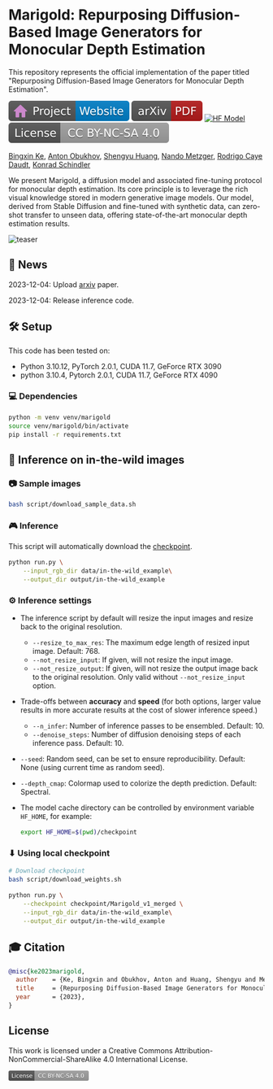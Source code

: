 # Marigold: Repurposing Diffusion-Based Image Generators for Monocular Depth Estimation

This repository represents the official implementation of the paper titled "Repurposing Diffusion-Based Image Generators for Monocular Depth Estimation".

[![Website](doc/badges/badge-website.svg)](https://marigoldmonodepth.github.io)
[![Paper](doc/badges/badge-pdf.svg)](https://arxiv.org/abs/2312.02145)
[![HF Model](https://img.shields.io/badge/🤗%20Hugging%20Face-Model-yellow)](https://huggingface.co/Bingxin/Marigold)
[![License](doc/badges/badge-license.svg)](LICENSE)
<!-- [![GitHub](https://img.shields.io/github/stars/prs-eth/Marigold?style=default&label=GitHub%20★&logo=github)](https://github.com/prs-eth/Marigold) -->
<!-- [![HF Space](https://img.shields.io/badge/%F0%9F%A4%97%20Hugging%20Face-Space-blue)]() -->
<!-- [![Open In Colab](doc/badges/badge-colab.svg)]() -->
<!-- [![Docker](doc/badges/badge-docker.svg)]() -->
<!-- ### [Repurposing Diffusion-Based Image Generators for Monocular Depth Estimation]() -->

[Bingxin Ke](http://www.kebingxin.com/),
[Anton Obukhov](https://www.obukhov.ai/),
[Shengyu Huang](https://shengyuh.github.io/),
[Nando Metzger](https://nandometzger.github.io/),
[Rodrigo Caye Daudt](https://rcdaudt.github.io/),
[Konrad Schindler](https://scholar.google.com/citations?user=FZuNgqIAAAAJ&hl=en )

We present Marigold, a diffusion model and associated fine-tuning protocol for monocular depth estimation. Its core principle is to leverage the rich visual knowledge stored in modern generative image models. Our model, derived from Stable Diffusion and fine-tuned with synthetic data, can zero-shot transfer to unseen data, offering state-of-the-art monocular depth estimation results.

![teaser](doc/teaser_collage_transparant.png)

## 📢 News

2023-12-04: Upload [arxiv](https://arxiv.org/abs/2312.02145) paper.

2023-12-04: Release inference code.

## 🛠️ Setup

This code has been tested on:

- Python 3.10.12, PyTorch 2.0.1, CUDA 11.7, GeForce RTX 3090
- python 3.10.4, Pytorch 2.0.1, CUDA 11.7, GeForce RTX 4090


### 💻 Dependencies

```bash
python -m venv venv/marigold
source venv/marigold/bin/activate
pip install -r requirements.txt
```

## 🚀 Inference on in-the-wild images

### 📷 Sample images

```bash
bash script/download_sample_data.sh
```

### 🎮 Inference

This script will automatically download the [checkpoint](https://huggingface.co/Bingxin/Marigold).

```bash
python run.py \
    --input_rgb_dir data/in-the-wild_example\
    --output_dir output/in-the-wild_example
```

### ⚙️ Inference settings

- The inference script by default will resize the input images and resize back to the original resolution.
  
  - `--resize_to_max_res`: The maximum edge length of resized input image. Default: 768.
  - `--not_resize_input`: If given, will not resize the input image.
  - `--not_resize_output`: If given, will not resize the output image back to the original resolution. Only valid without `--not_resize_input` option.

- Trade-offs between **accuracy** and **speed** (for both options, larger value results in more accurate results at the cost of slower inference speed.)

  - `--n_infer`: Number of inference passes to be ensembled. Default: 10.
  - `--denoise_steps`: Number of diffusion denoising steps of each inference pass. Default: 10.

- `--seed`: Random seed, can be set to ensure reproducibility. Default: None (using current time as random seed).
- `--depth_cmap`: Colormap used to colorize the depth prediction. Default: Spectral.

- The model cache directory can be controlled by environment variable `HF_HOME`, for example:

    ```bash
    export HF_HOME=$(pwd)/checkpoint
    ```

### ⬇ Using local checkpoint

```bash
# Download checkpoint
bash script/download_weights.sh
```

```bash
python run.py \
    --checkpoint checkpoint/Marigold_v1_merged \
    --input_rgb_dir data/in-the-wild_example\
    --output_dir output/in-the-wild_example
```

## 🎓 Citation

```bibtex
@misc{ke2023marigold,
  author    = {Ke, Bingxin and Obukhov, Anton and Huang, Shengyu and Metzger, Nando and Daudt, Rodrigo Caye and Schindler, Konrad},
  title     = {Repurposing Diffusion-Based Image Generators for Monocular Depth Estimation},
  year      = {2023},
}
```

## License

This work is licensed under a Creative Commons Attribution-NonCommercial-ShareAlike 4.0 International License.

[<img src="doc/badges/badge-license.svg" height="20"/>](http://creativecommons.org/licenses/by-nc-sa/4.0/)